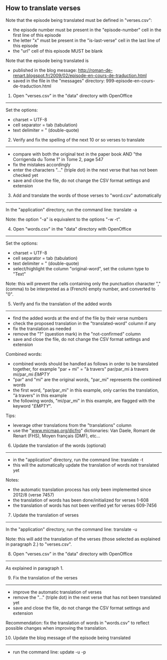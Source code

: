 How to translate verses
-----------------------

Note that the episode being translated must be defined in "verses.csv":

- the episode number must be present in the "episode-number" cell in the first line of this episode
- the letter "x" must be present in the "is-last-verse" cell in the last line of this episode
- the "url" cell of this episode MUST be blank

Note that the episode being translated is

- published in the blog message: http://roman-de-renart.blogspot.fr/2009/02/episode-en-cours-de-traduction.html
- saved in the file in the "messages" directory: 999-episode-en-cours-de-traduction.html


1. Open "verses.csv" in the "data" directory with OpenOffice
------------------------------------------------------------

Set the options:

- charset = UTF-8
- cell separator = tab (tabulation)
- text delimiter = " (double-quote)


2. Verify and fix the spelling of the next 10 or so verses to translate
-----------------------------------------------------------------------

- compare with both the original text in the paper book AND "the Corrigenda du Tome 1" in Tome 2, page 547
- fix the mistakes accordingly
- enter the characters "..." (triple dot) in the next verse that has not been checked yet
- save and close the file, do not change the CSV format settings and extension


3. Add and translate the words of those verses to "word.csv" automatically
--------------------------------------------------------------------------

In the "application" directory, run the command line: translate -a

Note: the option "-a" is equivalent to the options "-w -t".


4. Open "words.csv" in the "data" directory with OpenOffice
-----------------------------------------------------------

Set the options:

- charset = UTF-8
- cell separator = tab (tabulation)
- text delimiter = " (double-quote)
- select/highlight the column "original-word", set the column type to "Text"

Note: this will prevent the cells containing only the punctuation character "," (comma)
to be interpreted as a (French) empty number, and converted to "0".


5. Verify and fix the translation of the added words
----------------------------------------------------

- find the added words at the end of the file by their verse numbers
- check the proposed translation in the "translated-word" column if any
- fix the translation as needed
- remove the "?" (question mark) in the "not-confirmed" column
- save and close the file, do not change the CSV format settings and extension

Combined words:

- combined words should be handled as follows in order to be translated together, for example "par + mi" = "à travers"
par/par_mi  à travers
mi/par_mi   _EMPTY_
- "par" and "mi" are the original words, "par_mi" represents the combined words
- the first word, "par/par_mi" in this example, only carries the translation, "à travers" in this example
- the following words, "mi/par_mi" in this example, are flagged with the keyword "_EMPTY_".

Tips:

- leverage other translations from the "translations" column
- use the "www.micmap.org/dicfro" dictionaries: Van Daele, Romant de Renart (FHS), Moyen français (DMF), etc...


6. Update the translation of the words (optional)
-------------------------------------------------

- in the "application" directory, run the command line: translate -t
- this will the automatically update the translation of words not translated yet

Notes:

- the automatic translation process has only been implemented since 2012/8 (verse 7457)
- the translation of words has been done/initialized for verses 1-608
- the translation of words has not been verified yet for verses 609-7456


7. Update the translation of verses
-----------------------------------

In the "application" directory, run the command line: translate -u

Note: this will add the translation of the verses (those selected as explained in paragraph 2.) to "verses.csv".


8. Open "verses.csv" in the "data" directory with OpenOffice
------------------------------------------------------------

As explained in paragraph 1.


9. Fix the translation of the verses
------------------------------------

- improve the automatic translation of verses
- remove the "..." (triple dot) in the next verse that has not been translated yet
- save and close the file, do not change the CSV format settings and extension

Recommendation: fix the translation of words in "words.csv" to reflect possible changes when improving the translation.


10. Update the blog message of the episode being translated
-----------------------------------------------------------

- run the command line: update -u <login> -p <password>